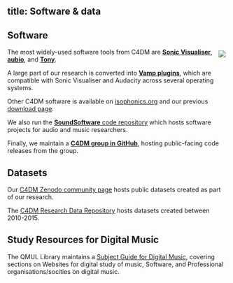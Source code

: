 title: Software & data
-------

Software
-------

<img src="http://www.sonicvisualiser.org/images/sv2-thumb.png" style="float: right; margin: 5px;" />

The most widely-used software tools from C4DM are **[Sonic Visualiser](http://www.sonicvisualiser.org/)**, **[aubio](http://aubio.org/)**, and **[Tony](https://code.soundsoftware.ac.uk/projects/tony)**.

A large part of our research is converted into **[Vamp plugins](https://www.vamp-plugins.org/download.html)**, which are compatible with Sonic Visualiser and Audacity across several operating systems.

Other C4DM software is available on [isophonics.org](http://isophonics.org/) and our previous [download page](http://c4dm.eecs.qmul.ac.uk/downloads/).

We also run the [**SoundSoftware** code repository](http://code.soundsoftware.ac.uk/) which hosts software projects for audio and music researchers.

Finally, we maintain a **[C4DM group in GitHub](https://github.com/c4dm/)**, hosting public-facing code releases from the group.

Datasets
-------

Our [C4DM Zenodo community page](https://zenodo.org/communities/c4dm/) hosts public datasets created as part of our research. 

The [C4DM Research Data Repository](http://c4dm.eecs.qmul.ac.uk/rdr/) hosts datasets created between 2010-2015.


Study Resources for Digital Music
-------

The QMUL Library maintains a [Subject Guide for Digital Music](https://www.qmul.ac.uk/library/subject-guides/electronic-engineering-and-computer-science/useful-websites/digital-music-multimedia/), covering sections on Websites for digital study of music, Software, and Professional organisations/socities on digital music.



